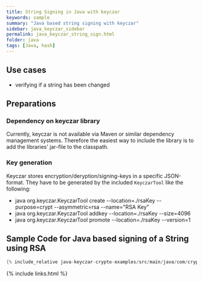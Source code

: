 ```yaml
---
title: String Signing in Java with keyczar
keywords: sample
summary: "Java based string signing with keyczar"
sidebar: java_keyczar_sidebar
permalink: java_keyczar_string_sign.html
folder: java
tags: [Java, hash]
---
```


## Use cases

- verifying if a string has been changed

## Preparations

### Dependency on keyczar library

Currently, keyczar is not available via Maven or similar dependency management systems. Therefore the easiest way to include the library is to add the libraries' jar-file to the classpath.

### Key generation

Keyczar stores encryption/deryption/signing-keys in a specific JSON-format. 
They have to be generated by the included `KeyczarTool` like the following:

- java org.keyczar.KeyczarTool create --location=./rsaKey --purpose=crypt --asymmetric=rsa --name="RSA Key"
- java org.keyczar.KeyczarTool addkey --location=./rsaKey --size=4096
- java org.keyczar.KeyczarTool promote --location=./rsaKey --version=1

## Sample Code for Java based signing of a String using RSA

```java
{% include_relative java-keyczar-crypto-examples/src/main/java/com/cryptoexamples/java/keyczar/ExampleSignatureInOneMethod.java %}
```



{% include links.html %}
